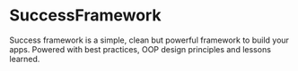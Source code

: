 SuccessFramework
================

Success framework is a simple, clean but powerful framework to build your apps. Powered with best practices, OOP design principles and lessons learned.
